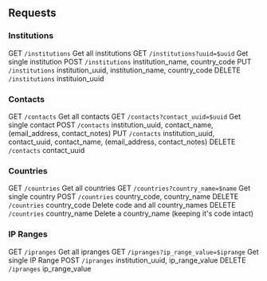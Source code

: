 ## Requests

### Institutions
GET `/institutions` Get all institutions
GET `/institutions?uuid=$uuid` Get single institution
POST `/institutions` institution\_name, country\_code
PUT `/institutions` institution\_uuid, institution\_name, country\_code
DELETE `/institutions` instituion\_uuid

### Contacts
GET `/contacts` Get all contacts
GET `/contacts?contact_uuid=$uuid` Get single contact
POST `/contacts` institution\_uuid, contact\_name, (email\_address, contact\_notes)
PUT `/contacts` institution\_uuid, contact\_uuid, contact\_name, (email\_address, contact\_notes)
DELETE `/contacts` contact\_uuid

### Countries
GET `/countries` Get all countries
GET `/countries?country_name=$name` Get single country
POST `/countries` country\_code, country\_name
DELETE `/countries` country\_code Delete code and all country\_names
DELETE `/countries` country\_name Delete a country\_name (keeping it's code intact)

### IP Ranges
GET `/ipranges` Get all ipranges
GET `/ipranges?ip_range_value=$iprange` Get single IP Range
POST `/ipranges` institution\_uuid, ip\_range\_value
DELETE `/ipranges` ip\_range\_value

